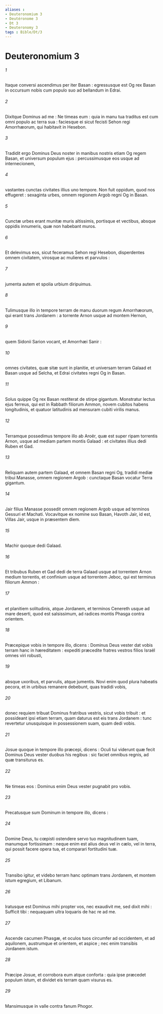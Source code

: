 ```yaml
---
aliases : 
- Deuteronomium 3
- Deutéronome 3
- Dt 3
- Deuteronomy 3
tags : Bible/Dt/3
---
```


# Deuteronomium 3

###### 1
Itaque conversi ascendimus per iter Basan : egressusque est Og rex Basan in occursum nobis cum populo suo ad bellandum in Edrai.
###### 2
Dixitque Dominus ad me : Ne timeas eum : quia in manu tua traditus est cum omni populo ac terra sua : faciesque ei sicut fecisti Sehon regi Amorrhæorum, qui habitavit in Hesebon.
###### 3
Tradidit ergo Dominus Deus noster in manibus nostris etiam Og regem Basan, et universum populum ejus : percussimusque eos usque ad internecionem,
###### 4
vastantes cunctas civitates illius uno tempore. Non fuit oppidum, quod nos effugeret : sexaginta urbes, omnem regionem Argob regni Og in Basan.
###### 5
Cunctæ urbes erant munitæ muris altissimis, portisque et vectibus, absque oppidis innumeris, quæ non habebant muros.
###### 6
Et delevimus eos, sicut feceramus Sehon regi Hesebon, disperdentes omnem civitatem, virosque ac mulieres et parvulos :
###### 7
jumenta autem et spolia urbium diripuimus.
###### 8
Tulimusque illo in tempore terram de manu duorum regum Amorrhæorum, qui erant trans Jordanem : a torrente Arnon usque ad montem Hernon,
###### 9
quem Sidonii Sarion vocant, et Amorrhæi Sanir :
###### 10
omnes civitates, quæ sitæ sunt in planitie, et universam terram Galaad et Basan usque ad Selcha, et Edrai civitates regni Og in Basan.
###### 11
Solus quippe Og rex Basan restiterat de stirpe gigantum. Monstratur lectus ejus ferreus, qui est in Rabbath filiorum Ammon, novem cubitos habens longitudinis, et quatuor latitudinis ad mensuram cubiti virilis manus.
###### 12
Terramque possedimus tempore illo ab Aroër, quæ est super ripam torrentis Arnon, usque ad mediam partem montis Galaad : et civitates illius dedi Ruben et Gad.
###### 13
Reliquam autem partem Galaad, et omnem Basan regni Og, tradidi mediæ tribui Manasse, omnem regionem Argob : cunctaque Basan vocatur Terra gigantum.
###### 14
Jair filius Manasse possedit omnem regionem Argob usque ad terminos Gessuri et Machati. Vocavitque ex nomine suo Basan, Havoth Jair, id est, Villas Jair, usque in præsentem diem.
###### 15
Machir quoque dedi Galaad.
###### 16
Et tribubus Ruben et Gad dedi de terra Galaad usque ad torrentem Arnon medium torrentis, et confinium usque ad torrentem Jeboc, qui est terminus filiorum Ammon :
###### 17
et planitiem solitudinis, atque Jordanem, et terminos Cenereth usque ad mare deserti, quod est salsissimum, ad radices montis Phasga contra orientem.
###### 18
Præcepique vobis in tempore illo, dicens : Dominus Deus vester dat vobis terram hanc in hæreditatem : expediti præcedite fratres vestros filios Israël omnes viri robusti,
###### 19
absque uxoribus, et parvulis, atque jumentis. Novi enim quod plura habeatis pecora, et in urbibus remanere debebunt, quas tradidi vobis,
###### 20
donec requiem tribuat Dominus fratribus vestris, sicut vobis tribuit : et possideant ipsi etiam terram, quam daturus est eis trans Jordanem : tunc revertetur unusquisque in possessionem suam, quam dedi vobis.
###### 21
Josue quoque in tempore illo præcepi, dicens : Oculi tui viderunt quæ fecit Dominus Deus vester duobus his regibus : sic faciet omnibus regnis, ad quæ transiturus es.
###### 22
Ne timeas eos : Dominus enim Deus vester pugnabit pro vobis.
###### 23
Precatusque sum Dominum in tempore illo, dicens :
###### 24
Domine Deus, tu cœpisti ostendere servo tuo magnitudinem tuam, manumque fortissimam : neque enim est alius deus vel in cælo, vel in terra, qui possit facere opera tua, et comparari fortitudini tuæ.
###### 25
Transibo igitur, et videbo terram hanc optimam trans Jordanem, et montem istum egregium, et Libanum.
###### 26
Iratusque est Dominus mihi propter vos, nec exaudivit me, sed dixit mihi : Sufficit tibi : nequaquam ultra loquaris de hac re ad me.
###### 27
Ascende cacumen Phasgæ, et oculos tuos circumfer ad occidentem, et ad aquilonem, austrumque et orientem, et aspice ; nec enim transibis Jordanem istum.
###### 28
Præcipe Josue, et corrobora eum atque conforta : quia ipse præcedet populum istum, et dividet eis terram quam visurus es.
###### 29
Mansimusque in valle contra fanum Phogor.
